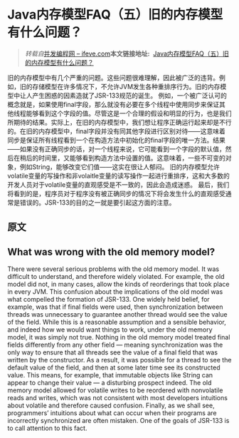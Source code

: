 # Java内存模型FAQ（五）旧的内存模型有什么问题？

> _转载自_[并发编程网 – ifeve.com](http://ifeve.com/)**本文链接地址:**  [Java内存模型FAQ（五）旧的内存模型有什么问题？](http://ifeve.com/jmm-faq-old-mm/)

旧的内存模型中有几个严重的问题。这些问题很难理解，因此被广泛的违背。例如，旧的存储模型在许多情况下，不允许JVM发生各种重排序行为。旧的内存模型中让人产生困惑的因素造就了JSR-133规范的诞生。
例如，一个被广泛认可的概念就是，如果使用final字段，那么就没有必要在多个线程中使用同步来保证其他线程能够看到这个字段的值。尽管这是一个合理的假设和明显的行为，也是我们所期待的结果。实际上，在旧的内存模型中，我们想让程序正确运行起来却是不行的。在旧的内存模型中，final字段并没有同其他字段进行区别对待——这意味着同步是保证所有线程看到一个在构造方法中初始化的final字段的唯一方法。结果——如果没有正确同步的话，对一个线程来说，它可能看到一个字段的默认值，然后在稍后的时间里，又能够看到构造方法中设置的值。这意味着，一些不可变的对象，例如String，能够改变它们值——这实在很让人郁闷。
旧的内存模型允许volatile变量的写操作和非volaitle变量的读写操作一起进行重排序，这和大多数的开发人员对于volatile变量的直观感受是不一致的，因此会造成迷惑。
最后，我们将看到的是，程序员对于程序没有被正确同步的情况下将会发生什么的直观感受通常是错误的。JSR-133的目的之一就是要引起这方面的注意。
## 原文
## What was wrong with the old memory model?
There were several serious problems with the old memory model. It was difficult to understand, and therefore widely violated. For example, the old model did not, in many cases, allow the kinds of reorderings that took place in every JVM. This confusion about the implications of the old model was what compelled the formation of JSR-133.
One widely held belief, for example, was that if final fields were used, then synchronization between threads was unnecessary to guarantee another thread would see the value of the field. While this is a reasonable assumption and a sensible behavior, and indeed how we would want things to work, under the old memory model, it was simply not true. Nothing in the old memory model treated final fields differently from any other field — meaning synchronization was the only way to ensure that all threads see the value of a final field that was written by the constructor. As a result, it was possible for a thread to see the default value of the field, and then at some later time see its constructed value. This means, for example, that immutable objects like String can appear to change their value — a disturbing prospect indeed.
The old memory model allowed for volatile writes to be reordered with nonvolatile reads and writes, which was not consistent with most developers intuitions about volatile and therefore caused confusion.
Finally, as we shall see, programmers’ intuitions about what can occur when their programs are incorrectly synchronized are often mistaken. One of the goals of JSR-133 is to call attention to this fact.

